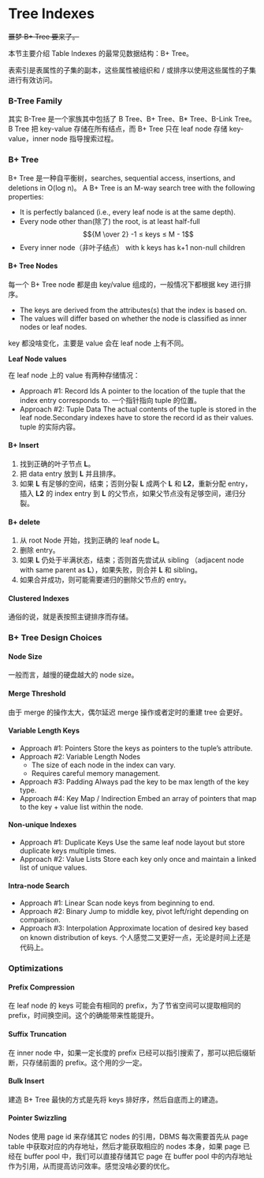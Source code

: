 # Tree Indexes

~~噩梦 B+ Tree 要来了。~~&#x20;

本节主要介绍 Table Indexes 的最常见数据结构：B+ Tree。

表索引是表属性的子集的副本，这些属性被组织和 / 或排序以使用这些属性的子集进行有效访问。

### B-Tree Family

其实 B-Tree 是一个家族其中包括了 B Tree、B+ Tree、B\* Tree、B-Link Tree。 B Tree 把 key-value 存储在所有结点，而 B+ Tree 只在 leaf node 存储 key-value，inner node 指导搜索过程。

### B+ Tree

B+ Tree 是一种自平衡树，searches, sequential access, insertions, and deletions in O(log n)。 A B+ Tree is an M-way search tree with the following properties:

* It is perfectly balanced (i.e., every leaf node is at the same depth).
* Every node other than(除了) the root, is at least half-full $${M \over 2} -1 ≤ keys ≤ M - 1$$
* Every inner node（非叶子结点） with k keys has k+1 non-null children

#### B+ Tree Nodes

每一个 B+ Tree node 都是由 key/value 组成的，一般情况下都根据 key 进行排序。

* The keys are derived from the attributes(s) that the index is based on.
* The values will differ based on whether the node is classified as inner nodes or leaf nodes.

key 都没啥变化，主要是 value 会在 leaf node 上有不同。

**Leaf Node values**

在 leaf node 上的 value 有两种存储情况：

* Approach #1: Record Ids A pointer to the location of the tuple that the index entry corresponds to. 一个指针指向 tuple 的位置。
* Approach #2: Tuple Data The actual contents of the tuple is stored in the leaf node.Secondary indexes have to store the record id as their values. tuple 的实际内容。

#### B+ Insert

1. 找到正确的叶子节点 **L**。
2. 把 data entry 放到 **L** 并且排序。
3. 如果 **L** 有足够的空间，结束；否则分裂 **L** 成两个 **L** 和 **L2**，重新分配 entry，插入 **L2** 的 index entry 到 **L** 的父节点，如果父节点没有足够空间，递归分裂。

#### B+ delete

1. 从 root Node 开始，找到正确的 leaf node **L**。
2. 删除 entry。
3. 如果 **L** 仍处于半满状态，结束；否则首先尝试从 sibling （adjacent node with same parent as **L**），如果失败，则合并 **L** 和 sibling。
4. 如果合并成功，则可能需要递归的删除父节点的 entry。

#### Clustered Indexes

通俗的说，就是表按照主键排序而存储。

### B+ Tree Design Choices

#### Node Size

一般而言，越慢的硬盘越大的 node size。

#### Merge Threshold

由于 merge 的操作太大，偶尔延迟 merge 操作或者定时的重建 tree 会更好。

#### Variable Length Keys

* Approach #1: Pointers Store the keys as pointers to the tuple’s attribute.
* Approach #2: Variable Length Nodes
  * The size of each node in the index can vary.
  * Requires careful memory management.
* Approach #3: Padding Always pad the key to be max length of the key type.
* Approach #4: Key Map / Indirection Embed an array of pointers that map to the key + value list within the node.

#### Non-unique Indexes

* Approach #1: Duplicate Keys Use the same leaf node layout but store duplicate keys multiple times.
* Approach #2: Value Lists Store each key only once and maintain a linked list of unique values.

#### Intra-node Search

* Approach #1: Linear Scan node keys from beginning to end.
* Approach #2: Binary Jump to middle key, pivot left/right depending on comparison.
* Approach #3: Interpolation Approximate location of desired key based on known distribution of keys. 个人感觉二叉更好一点，无论是时间上还是代码上。

### Optimizations

#### Prefix Compression

在 leaf node 的 keys 可能会有相同的 prefix，为了节省空间可以提取相同的 prefix，时间换空间。这个的确能带来性能提升。

#### Suffix Truncation

在 inner node 中，如果一定长度的 prefix 已经可以指引搜索了，那可以把后缀斩断，只存储前面的 prefix。这个用的少一定。

#### Bulk Insert

建造 B+ Tree 最快的方式是先将 keys 排好序，然后自底而上的建造。

#### Pointer Swizzling

Nodes 使用 page id 来存储其它 nodes 的引用，DBMS 每次需要首先从 page table 中获取对应的内存地址，然后才能获取相应的 nodes 本身，如果 page 已经在 buffer pool 中，我们可以直接存储其它 page 在 buffer pool 中的内存地址作为引用，从而提高访问效率。感觉没啥必要的优化。

